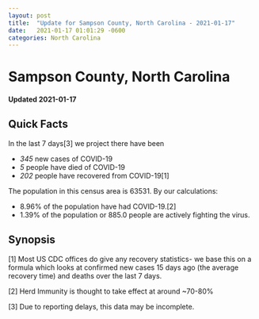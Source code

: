 ```yaml
---
layout: post
title:  "Update for Sampson County, North Carolina - 2021-01-17"
date:   2021-01-17 01:01:29 -0600
categories: North Carolina
---
```


# Sampson County, North Carolina
#### Updated 2021-01-17

## Quick Facts

In the last 7 days[3] we project there have been
- *345* new cases of COVID-19
- *5* people have died of COVID-19
- *202* people have recovered from COVID-19[1]

The population in this census area is 63531. By our calculations:
- 8.96% of the population have had COVID-19.[2]
- 1.39% of the population or 885.0 people are actively fighting the virus.

## Synopsis




[1] Most US CDC offices do give any recovery statistics- we base this on a formula which looks at confirmed new cases
15 days ago (the average recovery time) and deaths over the last 7 days.

[2] Herd Immunity is thought to take effect at around ~70-80%

[3] Due to reporting delays, this data may be incomplete.
 
    